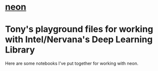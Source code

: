 # [neon](http://neon.nervanasys.com/index.html/index.html)
# Tony's playground files for working with Intel/Nervana's Deep Learning Library 

Here are some notebooks I've put together for working with neon.
